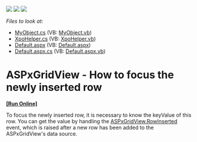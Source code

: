 <!-- default badges list -->
![](https://img.shields.io/endpoint?url=https://codecentral.devexpress.com/api/v1/VersionRange/128534272/15.1.3%2B)
[![](https://img.shields.io/badge/Open_in_DevExpress_Support_Center-FF7200?style=flat-square&logo=DevExpress&logoColor=white)](https://supportcenter.devexpress.com/ticket/details/E3588)
[![](https://img.shields.io/badge/📖_How_to_use_DevExpress_Examples-e9f6fc?style=flat-square)](https://docs.devexpress.com/GeneralInformation/403183)
<!-- default badges end -->
<!-- default file list -->
*Files to look at*:

* [MyObject.cs](./CS/WebSite/App_Code/MyObject.cs) (VB: [MyObject.vb](./VB/WebSite/App_Code/MyObject.vb))
* [XpoHelper.cs](./CS/WebSite/App_Code/XpoHelper.cs) (VB: [XpoHelper.vb](./VB/WebSite/App_Code/XpoHelper.vb))
* [Default.aspx](./CS/WebSite/Default.aspx) (VB: [Default.aspx](./VB/WebSite/Default.aspx))
* [Default.aspx.cs](./CS/WebSite/Default.aspx.cs) (VB: [Default.aspx.vb](./VB/WebSite/Default.aspx.vb))
<!-- default file list end -->
# ASPxGridView - How to focus the newly inserted row
<!-- run online -->
**[[Run Online]](https://codecentral.devexpress.com/e3588/)**
<!-- run online end -->


<p>To focus the newly inserted row, it is necessary to know the keyValue of this row. You can get the value by handling the <a href="http://documentation.devexpress.com/#AspNet/DevExpressWebASPxGridViewASPxGridView_RowInsertedtopic"><u>ASPxGridView.RowInserted</u></a> event, which is raised after a new row has been added to the ASPxGridView's data source. </p>

<br/>


